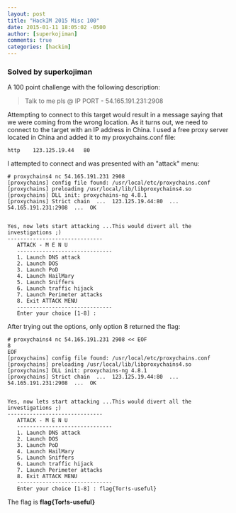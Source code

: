 ```yaml
---
layout: post
title: "HackIM 2015 Misc 100"
date: 2015-01-11 18:05:02 -0500
author: [superkojiman]
comments: true
categories: [hackim]
---
```


### Solved by superkojiman

A 100 point challenge with the following description: 

> Talk to me pls @ IP PORT - 54.165.191.231:2908 

Attempting to connect to this target would result in a message saying that we were coming from the wrong location. As it turns out, we need to connect to the target with an IP address in China. I used a free proxy server located in China and added it to my proxychains.conf file: 

```
http    123.125.19.44   80
```

I attempted to connect and was presented with an "attack" menu:


```
# proxychains4 nc 54.165.191.231 2908
[proxychains] config file found: /usr/local/etc/proxychains.conf
[proxychains] preloading /usr/local/lib/libproxychains4.so
[proxychains] DLL init: proxychains-ng 4.8.1
[proxychains] Strict chain  ...  123.125.19.44:80  ...  54.165.191.231:2908  ...  OK


Yes, now lets start attacking ...This would divert all the investigations ;)
------------------------------
   ATTACK - M E N U
   ------------------------------
   1. Launch DNS attack
   2. Launch DOS 
   3. Launch PoD
   4. Launch HailMary
   5. Launch Sniffers
   6. Launch traffic hijack
   7. Launch Perimeter attacks
   8. Exit ATTACK MENU
   ------------------------------
   Enter your choice [1-8] : 
```

After trying out the options, only option 8 returned the flag:

```
# proxychains4 nc 54.165.191.231 2908 << EOF
8
EOF
[proxychains] config file found: /usr/local/etc/proxychains.conf
[proxychains] preloading /usr/local/lib/libproxychains4.so
[proxychains] DLL init: proxychains-ng 4.8.1
[proxychains] Strict chain  ...  123.125.19.44:80  ...  54.165.191.231:2908  ...  OK


Yes, now lets start attacking ...This would divert all the investigations ;)
------------------------------
   ATTACK - M E N U
   ------------------------------
   1. Launch DNS attack
   2. Launch DOS 
   3. Launch PoD
   4. Launch HailMary
   5. Launch Sniffers
   6. Launch traffic hijack
   7. Launch Perimeter attacks
   8. Exit ATTACK MENU
   ------------------------------
   Enter your choice [1-8] : flag{Tor!s-useful}
```

The flag is **flag{Tor!s-useful}**

